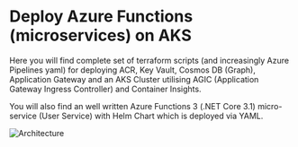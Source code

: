 # Deploy Azure Functions (microservices) on AKS

Here you will find complete set of terraform scripts (and increasingly Azure Pipelines yaml) for deploying ACR, Key Vault, Cosmos DB (Graph), Application Gateway and an AKS Cluster utilising AGIC (Application Gateway Ingress Controller) and Container Insights.

You will also find an well written Azure Functions 3 (.NET Core 3.1) micro-service (User Service) with Helm Chart which is deployed via YAML.

![Architecture](https://github.com/msivers/AzureFunctionsBasedMicroservicesOnAKS/raw/master/resources/archdiagram1.png)
